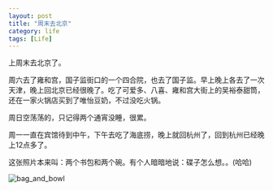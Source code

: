 ```yaml
---
layout: post
title: "周末去北京"
category: life
tags: [Life]
---
```


上周末去北京了。

周六去了雍和宫，国子监街口的一个四合院，也去了国子监。早上晚上各去了一次天津，晚上回北京已经很晚了。吃了可爱多、八喜、雍和宫大街上的吴裕泰甜筒，还在一家火锅店买到了唯怡豆奶，不过没吃火锅。

周日空荡荡的，只记得两个通宵没睡，很累。

周一一直在宾馆待到中午，下午去吃了海底捞，晚上就回杭州了，回到杭州已经晚上12点多了。

这张照片本来叫：两个书包和两个碗。有个人暗暗地说：碟子怎么想。。(哈哈)

![bag_and_bowl][1]


  [1]: https://farm6.staticflickr.com/5518/14617970155_553ceceb48.jpg


